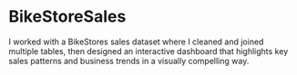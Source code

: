 # BikeStoreSales
I worked with a BikeStores sales dataset where I cleaned and joined multiple tables, then designed an interactive dashboard that highlights key sales patterns and business trends in a visually compelling way.
